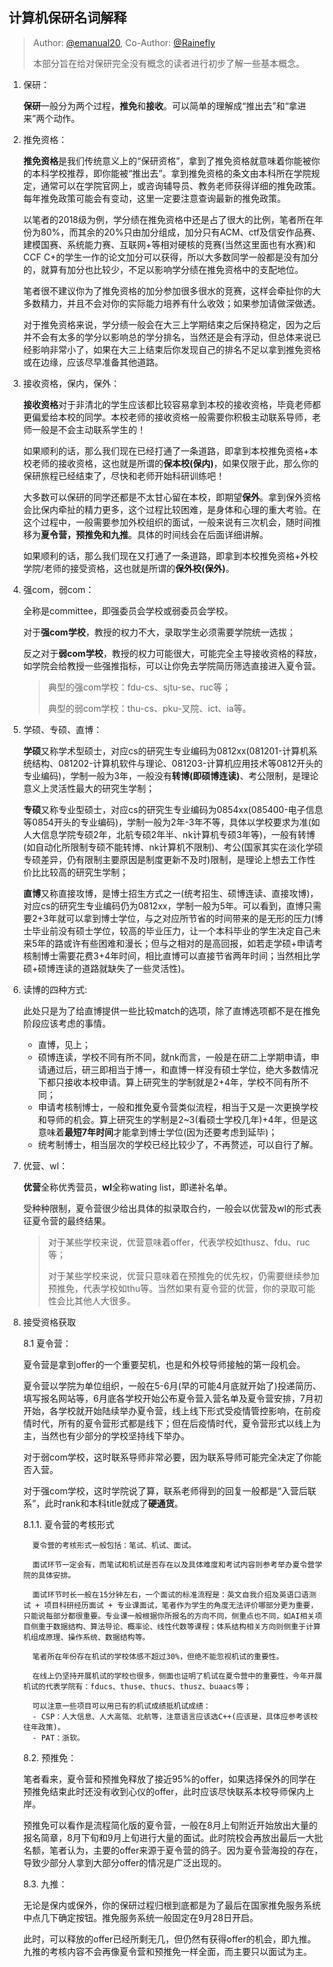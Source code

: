 ## 计算机保研名词解释

> Author: [@emanual20](https://github.com/Emanual20), Co-Author: [@Rainefly](https://github.com/Rainefly)
> 
> 本部分旨在给对保研完全没有概念的读者进行初步了解一些基本概念。

1. 保研：

   **保研**一般分为两个过程，**推免**和**接收**。可以简单的理解成“推出去”和“拿进来”两个动作。

2. 推免资格：

   **推免资格**是我们传统意义上的“保研资格”，拿到了推免资格就意味着你能被你的本科学校推荐，即你能被“推出去”。拿到推免资格的条文由本科所在学院规定，通常可以在学院官网上，或咨询辅导员、教务老师获得详细的推免政策。每年推免政策可能会有变动，这里一定要注意查询最新的推免政策。

   以笔者的2018级为例，学分绩在推免资格中还是占了很大的比例，笔者所在年份为80%，而其余的20%只由加分组成，加分只有ACM、ctf及信安作品赛、建模国赛、系统能力赛、互联网+等相对硬核的竞赛(当然这里面也有水赛)和CCF C+的学生一作的论文加分可以获得，所以大多数同学一般都是没有加分的，就算有加分也比较少，不足以影响学分绩在推免资格中的支配地位。

   笔者很不建议你为了推免资格的加分参加很多很水的竞赛，这样会牵扯你的大多数精力，并且不会对你的实际能力培养有什么收效；如果参加请做深做透。

   对于推免资格来说，学分绩一般会在大三上学期结束之后保持稳定，因为之后并不会有太多的学分以影响总的学分排名，当然还是会有浮动，但总体来说已经影响非常小了，如果在大三上结束后你发现自己的排名不足以拿到推免资格或在边缘，应该尽早准备其他道路。

3. 接收资格，保内，保外：

   **接收资格**对于非清北的学生应该都比较容易拿到本校的接收资格，毕竟老师都更偏爱给本校的同学。本校老师的接收资格一般需要你积极主动联系导师，老师一般是不会主动联系学生的！

   如果顺利的话，那么我们现在已经打通了一条道路，即拿到本校推免资格+本校老师的接收资格，这也就是所谓的**保本校(保内)**，如果仅限于此，那么你的保研旅程已经结束了，尽快和老师开始科研训练吧！

   大多数可以保研的同学还都是不太甘心留在本校，即期望**保外**。拿到保外资格会比保内牵扯的精力更多，这个过程比较困难，是身体和心理的重大考验。在这个过程中，一般需要参加外校组织的面试，一般来说有三次机会，随时间推移为**夏令营，预推免和九推**。具体的时间线会在后面详细讲解。

   如果顺利的话，那么我们现在又打通了一条道路，即拿到本校推免资格+外校学院/老师的接受资格，这也就是所谓的**保外校(保外)**。

4. 强com，弱com：

   全称是committee，即强委员会学校或弱委员会学校。

   对于**强com学校**，教授的权力不大，录取学生必须需要学院统一选拔；

   反之对于**弱com学校**，教授的权力可能很大，可能完全主导接收资格的释放，如学院会给教授一些强推指标，可以让你免去学院简历筛选直接进入夏令营。

   > 典型的强com学校：fdu-cs、sjtu-se、ruc等；
   >
   > 典型的弱com学校：thu-cs、pku-叉院、ict、ia等。

5. 学硕、专硕、直博：

   **学硕**又称学术型硕士，对应cs的研究生专业编码为0812xx(081201-计算机系统结构、081202-计算机软件与理论、081203-计算机应用技术等0812开头的专业编码)，学制一般为3年，一般没有**转博(即硕博连读)**、考公限制，是理论意义上灵活性最大的研究生学制；

   **专硕**又称专业型硕士，对应cs的研究生专业编码为0854xx(085400-电子信息等0854开头的专业编码)，学制一般为2年-3年不等，具体以学校要求为准(如人大信息学院专硕2年，北航专硕2年半、nk计算机专硕3年等)，一般有转博(如自动化所限制专硕不能转博、nk计算机不限制)、考公(国家其实在淡化学硕专硕差异，仍有限制主要原因是制度更新不及时)限制，是理论上想去工作性价比比较高的研究生学制；

   **直博**又称直接攻博，是博士招生方式之一(统考招生、硕博连读、直接攻博)，对应cs的研究生专业编码仍为0812xx，学制一般为5年。可以看到，直博只需要2+3年就可以拿到博士学位，与之对应所节省的时间带来的是无形的压力(博士毕业前没有硕士学位，较高的毕业压力，让一个本科毕业的学生决定自己未来5年的路或许有些困难和漫长；但与之相对的是高回报，如若走学硕+申请考核制博士需要花费3+4年时间，相比直博可以直接节省两年时间；当然相比学硕+硕博连读的道路就缺失了一些灵活性)。

6. 读博的四种方式:
   
    此处只是为了给直博提供一些比较match的选项，除了直博选项都不是在推免阶段应该考虑的事情。

   - 直博，见上；
   - 硕博连读，学校不同有所不同，就nk而言，一般是在研二上学期申请，申请通过后，研三即相当于博一，和直博一样没有硕士学位，绝大多数情况下都只接收本校申请。算上研究生的学制就是2+4年，学校不同有所不同；
   - 申请考核制博士，一般和推免夏令营类似流程，相当于又是一次更换学校和导师的机会。算上研究生的学制是2~3(看硕士学校几年)+4年，但是这意味着**最短7年时间**才能拿到博士学位(因为还要考虑到延毕)；
   - 统考制博士，相当层次的学校已经比较少了，不再赘述，可以自行了解。

7. 优营、wl：

   **优营**全称优秀营员，**wl**全称wating list，即递补名单。

   受种种限制，夏令营很少给出具体的拟录取合约，一般会以优营及wl的形式表征夏令营的最终结果。

   > 对于某些学校来说，优营意味着offer，代表学校如thusz、fdu、ruc等；
   >
   > 对于某些学校来说，优营只意味着在预推免的优先权，仍需要继续参加预推免，代表学校如thu等。当然如果有夏令营的优营，你的录取可能性会比其他人大很多。

8. 接受资格获取

   8.1 夏令营：

      夏令营是拿到offer的一个重要契机，也是和外校导师接触的第一段机会。

      夏令营以学院为单位组织，一般在5-6月(早的可能4月底就开始了)投递简历、填写报名网站等，6月底各学校开始公布夏令营入营名单及夏令营安排，7月初开始，各学校就开始陆续举办夏令营，线上线下形式受疫情管控影响，在前疫情时代，所有的夏令营形式都是线下；但在后疫情时代，夏令营形式以线上为主，当然也有少部分的学校坚持线下举办。

      对于弱com学校，这时联系导师非常必要，因为联系导师可能完全决定了你能否入营。

      对于强com学校，这时学院说了算，联系老师得到的回复一般都是“入营后联系”，此时rank和本科title就成了**硬通货**。

      8.1.1. 夏令营的考核形式
         
         夏令营的考核形式一般包括：笔试、机试、面试。

         面试环节一定会有，而笔试和机试是否存在以及具体难度和考试内容则参考举办夏令营学院的具体安排。

         面试环节时长一般在15分钟左右，一个面试的标准流程是：英文自我介绍及英语口语测试 + 项目科研经历面试 + 专业课面试，笔者作为学生的角度无法评价哪部分更为重要，只能说每部分都很重要。专业课一般根据你所报名的方向不同，侧重点也不同，如AI相关项目侧重于数据结构、算法导论、概率论、线性代数等课程；体系结构相关方向则侧重于计算机组成原理、操作系统、数据结构等。

         笔者所在年份存在机试的学校体感不超过30%，但绝不能忽视机试的重要性。
         
         在线上仍坚持开展机试的学校也很多，侧面也证明了机试在夏令营中的重要性，今年开展机试的代表学院有：fducs、thuse、thucs、thusz、buaacs等；
         
         可以注意一些项目可以用已有的机试成绩抵机试成绩：
         - CSP：人大信息、人大高瓴、北航等，注意语言应该选C++(应该是，具体应参考该校往年政策)。
         - PAT：浙软。


   8.2. 预推免：

      笔者看来，夏令营和预推免释放了接近95%的offer，如果选择保外的同学在预推免结束此时还没有收到心仪的offer，此时应该尽快联系本校导师保内上岸。

      预推免可以看作是流程简化版的夏令营，一般在8月上旬附近开始放出大量的报名简章，8月下旬和9月上旬进行大量的面试。此时院校会再放出最后一大批名额，笔者认为，主要的offer来源于夏令营的鸽子。因为夏令营海投的存在，导致少部分人拿到大部分offer的情况是广泛出现的。

   8.3. 九推：

      无论是保内或保外，你的保研过程归根到底都是为了最后在国家推免服务系统中点几下确定按钮。推免服务系统一般固定在9月28日开启。
      
      此时，可以释放的offer已经所剩无几，但仍然有获得offer的机会，即九推。九推的考核内容不会再像夏令营和预推免一样全面，而主要只以面试为主。